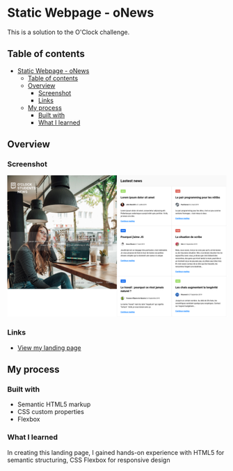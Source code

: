 # Static Webpage - oNews

This is a solution to the O'Clock challenge.

## Table of contents

- [Static Webpage - oNews](#static-webpage---onews)
	- [Table of contents](#table-of-contents)
	- [Overview](#overview)
		- [Screenshot](#screenshot)
		- [Links](#links)
	- [My process](#my-process)
		- [Built with](#built-with)
		- [What I learned](#what-i-learned)

## Overview

### Screenshot

![Landing Page Screenshot](<images/Screenshot 2023-12-14 at 16-58-00 oNews.png>)

### Links

- [View my landing page](https://denis-pianelli.github.io/static-webpages-oNews/)

## My process

### Built with

- Semantic HTML5 markup
- CSS custom properties
- Flexbox

### What I learned

In creating this landing page, I gained hands-on experience with HTML5 for semantic structuring, CSS Flexbox for responsive design
